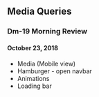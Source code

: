 ## Media Queries
### Dm-19 Morning Review
#### October 23, 2018

- Media (Mobile view)
- Hamburger - open navbar
- Animations
- Loading bar